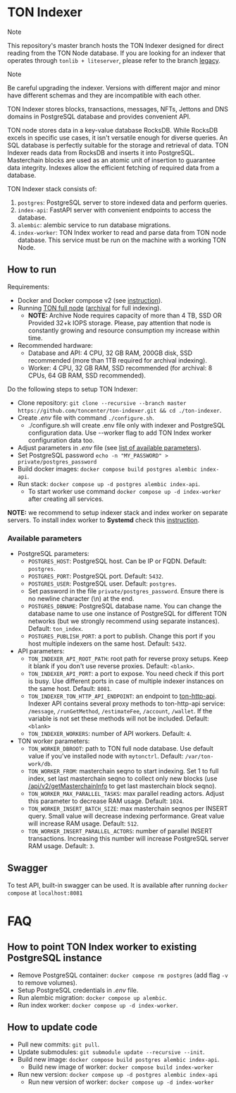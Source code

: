 # TON Indexer

> [!NOTE]  
> This repository's master branch hosts the TON Indexer designed for direct reading from the TON Node database. If you are looking for an indexer that operates through `tonlib + liteserver`, please refer to the branch [legacy](https://github.com/toncenter/ton-indexer/tree/legacy).

> [!NOTE]
> Be careful upgrading the indexer. Versions with different major and minor have different schemas and they are incompatible with each other.


TON Indexer stores blocks, transactions, messages, NFTs, Jettons and DNS domains in PostgreSQL database and provides convenient API.

TON node stores data in a key-value database RocksDB.  While RocksDB excels in specific use cases, it isn't versatile enough for diverse queries. An SQL database is perfectly suitable for the storage and retrieval of data. TON Indexer reads data from RocksDB and inserts it into PostgreSQL. Masterchain blocks are used as an atomic unit of insertion to guarantee data integrity. Indexes allow the efficient fetching of required data from a database.

TON Indexer stack consists of:
1. `postgres`: PostgreSQL server to store indexed data and perform queries.
2. `index-api`: FastAPI server with convenient endpoints to access the database.
3. `alembic`: alembic service to run database migrations.
4. `index-worker`: TON Index worker to read and parse data from TON node database. This service must be run on the machine with a working TON Node.

## How to run

Requirements:
* Docker and Docker compose v2 (see [instruction](https://docs.docker.com/engine/install/)).
* Running [TON full node](https://docs.ton.org/participate/run-nodes/full-node) ([archival](https://docs.ton.org/participate/run-nodes/archive-node) for full indexing).
  * **NOTE:** Archive Node requires capacity of more than 4 TB, SSD OR Provided 32+k IOPS storage. Please, pay attention that node is constantly growing and resource consumption my increase within time.
* Recommended hardware: 
  * Database and API: 4 CPU, 32 GB RAM, 200GB disk, SSD recommended (more than 1TB required for archival indexing).
  * Worker: 4 CPU, 32 GB RAM, SSD recommended (for archival: 8 CPUs, 64 GB RAM, SSD recommended).

Do the following steps to setup TON Indexer:
* Clone repository: `git clone --recursive --branch master https://github.com/toncenter/ton-indexer.git && cd ./ton-indexer`.
* Create *.env* file with command `./configure.sh`.
  * ./configure.sh will create .env file only with indexer and PostgreSQL configuration data. Use --worker flag to add TON Index worker configuration data too.
* Adjust parameters in *.env* file (see [list of available parameters](#available-parameters)).
* Set PostgreSQL password `echo -n "MY_PASSWORD" > private/postgres_password`
* Build docker images: `docker compose build postgres alembic index-api`.
* Run stack: `docker compose up -d postgres alembic index-api`.
  * To start worker use command `docker compose up -d index-worker` after creating all services.

**NOTE:** we recommend to setup indexer stack and index worker on separate servers. To install index worker to **Systemd** check this [instruction](https://github.com/toncenter/ton-index-worker).

### Available parameters

* PostgreSQL parameters:
  * `POSTGRES_HOST`: PostgreSQL host. Can be IP or FQDN. Default: `postgres`.
  * `POSTGRES_PORT`: PostgreSQL port. Default: `5432`.
  * `POSTGRES_USER`: PostgreSQL user. Default: `postgres`.
  * Set password in the file `private/postgres_password`. Ensure there is no newline character (\n) at the end.
  * `POSTGRES_DBNAME`: PostgreSQL database name. You can change the database name to use one instance of PostgreSQL for different TON networks (but we strongly recommend using separate instances). Default: `ton_index`.
  * `POSTGRES_PUBLISH_PORT`: a port to publish. Change this port if you host multiple indexers on the same host. Default: `5432`.
* API parameters:
  * `TON_INDEXER_API_ROOT_PATH`: root path for reverse proxy setups. Keep it blank if you don't use reverse proxies. Default: `<blank>`.
  * `TON_INDEXER_API_PORT`: a port to expose. You need check if this port is busy. Use different ports in case of multiple indexer instances on the same host. Default: `8081`.
  * `TON_INDEXER_TON_HTTP_API_ENDPOINT`: an endpoint to [ton-http-api](https://github.com/toncenter/ton-http-api). Indexer API contains several proxy methods to ton-http-api service: `/message`, `/runGetMethod`, `/estimateFee`, `/account`, `/wallet`. If the variable is not set these methods will not be included. Default: `<blank>`
  * `TON_INDEXER_WORKERS`: number of API workers. Default: `4`.
* TON worker parameters:
  * `TON_WORKER_DBROOT`: path to TON full node database. Use default value if you've installed node with `mytonctrl`. Default: `/var/ton-work/db`.
  * `TON_WORKER_FROM`: masterchain seqno to start indexing. Set 1 to full index, set last masterchain seqno to collect only new blocks (use [/api/v2/getMasterchainInfo](https://toncenter.com/api/v2/getMasterchainInfo) to get last masterchain block seqno).
  * `TON_WORKER_MAX_PARALLEL_TASKS`: max parallel reading actors. Adjust this parameter to decrease RAM usage. Default: `1024`.
  * `TON_WORKER_INSERT_BATCH_SIZE`: max masterchain seqnos per INSERT query. Small value will decrease indexing performance. Great value will increase RAM usage. Default: `512`.
  * `TON_WORKER_INSERT_PARALLEL_ACTORS`: number of parallel INSERT transactions. Increasing this number will increase PostgreSQL server RAM usage. Default: `3`.

## Swagger

To test API, built-in swagger can be used. It is available after running `docker compose` at `localhost:8081`

# FAQ

## How to point TON Index worker to existing PostgreSQL instance
* Remove PostgreSQL container: `docker compose rm postgres` (add flag `-v` to remove volumes).
* Setup PostgreSQL credentials in *.env* file.
* Run alembic migration: `docker compose up alembic`.
* Run index worker: `docker compose up -d index-worker`.

## How to update code
* Pull new commits: `git pull`.
* Update submodules: `git submodule update --recursive --init`.
* Build new image: `docker compose build postgres alembic index-api`.
  * Build new image of worker: `docker compose build index-worker`
* Run new version: `docker compose up -d postgres alembic index-api`
  * Run new version of worker: `docker compose up -d index-worker`
